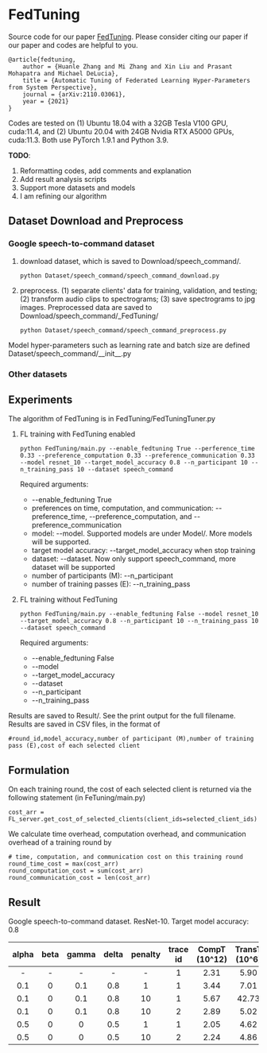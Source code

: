# FedTuning
Source code for our paper [FedTuning](https://arxiv.org/abs/2110.03061). Please consider citing our paper if our paper and codes are helpful to you.

```
@article{fedtuning,
    author = {Huanle Zhang and Mi Zhang and Xin Liu and Prasant Mohapatra and Michael DeLucia},
    title = {Automatic Tuning of Federated Learning Hyper-Parameters from System Perspective},
    journal = {arXiv:2110.03061},
    year = {2021}
}
```


Codes are tested on (1) Ubuntu 18.04 with a 32GB Tesla V100 GPU, cuda:11.4, and (2) Ubuntu 20.04 with 24GB Nvidia RTX A5000 GPUs, cuda:11.3.
Both use PyTorch 1.9.1 and Python 3.9.

**TODO**:
1. Reformatting codes, add comments and explanation
2. Add result analysis scripts
3. Support more datasets and models
4. I am refining our algorithm

## Dataset Download and Preprocess

### Google speech-to-command dataset

1. download dataset, which is saved to Download/speech_command/.  
    ```python:
    python Dataset/speech_command/speech_command_download.py
    ```

2. preprocess. 
    (1) separate clients' data for training, validation, and testing; 
    (2) transform audio clips to spectrograms; 
    (3) save spectrograms to jpg images. 
    Preprocessed data are saved to Download/speech_command/_FedTuning/
      ```python:
      python Dataset/speech_command/speech_command_preprocess.py
      ```

Model hyper-parameters such as learning rate and batch size are defined Dataset/speech_command/\_\_init\_\_.py

### Other datasets


## Experiments

The algorithm of FedTuning is in FedTuning/FedTuningTuner.py

1. FL training with FedTuning enabled
    ```python:
    python FedTuning/main.py --enable_fedtuning True --perference_time 0.33 --preference_computation 0.33 --preference_communication 0.33 --model resnet_10 --target_model_accuracy 0.8 --n_participant 10 --n_training_pass 10 --dataset speech_command
    ```
   Required arguments: 
   * --enable_fedtuning True
   * preferences on time, computation, and communication: --preference_time, --preference_computation, and --preference_communication
   * model: --model. Supported models are under Model/. More models will be supported.
   * target model accuracy: --target_model_accuracy when stop training
   * dataset: --dataset. Now only support speech_command, more dataset will be supported
   * number of participants (M): --n_participant
   * number of training passes (E): --n_training_pass
   
2. FL training without FedTuning
    ```python:
    python FedTuning/main.py --enable_fedtuning False --model resnet_10 --target_model_accuracy 0.8 --n_participant 10 --n_training_pass 10 --dataset speech_command
    ```
   Required arguments:
   * --enable_fedtuning False
   * --model
   * --target_model_accuracy
   * --dataset 
   * --n_participant
   * --n_training_pass

Results are saved to Result/. See the print output for the full filename. Results are saved in CSV files, in the format of
```plain
#round_id,model_accuracy,number of participant (M),number of training pass (E),cost of each selected client
```

## Formulation

On each training round, the cost of each selected client is returned via the following statement (in FeTuning/main.py)
```python:
cost_arr = FL_server.get_cost_of_selected_clients(client_ids=selected_client_ids)
```
We calculate time overhead, computation overhead, and communication overhead of a training round by
```python:
# time, computation, and communication cost on this training round
round_time_cost = max(cost_arr)
round_computation_cost = sum(cost_arr)
round_communication_cost = len(cost_arr)
```

## Result


Google speech-to-command dataset. ResNet-10. Target model accuracy: 0.8

| alpha | beta | gamma | delta | penalty | trace id | CompT (10^12) | TransT (10^6) | CompL (10^12) | TransL (10^6) | Final M | Final E | Overall |
| :---: | :---: | :---: | :---: | :---: | :---: | :---: | :---: | :---: | :---: | :---: | :---: | :---: |
|  -  |   -   |   -   |   -   |   -       | 1       |  2.31           | 5.90         | 14.41       |  117.98        |    20    |   20  |   -  |
| 0.1 |   0    | 0.1   | 0.8   |  1   |      1      |      3.44     |   7.01      |    12.53      |    69.75       |    9     |   29   |  +29.12%  |
| 0.1 |  0     | 0.1   | 0.8   |  10    |   1       |   5.67     |   42.73         |    11.07      |  105.86        |  1      |   16   | -3.96%   |
| 0.1 |  0     | 0.1   | 0.8   |  10    |   2       |   2.89       |   5.02        |    16.23     |  91.99       |  13     |   35   | +13.86%   |
|  0.5 | 0    |  0   | 0.5    | 1      |     1     |  2.05      |    4.62          |   12.79       |    89.20      |  21     |  27   | +17.91%   |
|  0.5 |  0    | 0    |  0.5  |   10    |  2        |   2.24         |     4.86    |   15.01       |    104.35     |    24    |   20  | +7.26     | 







